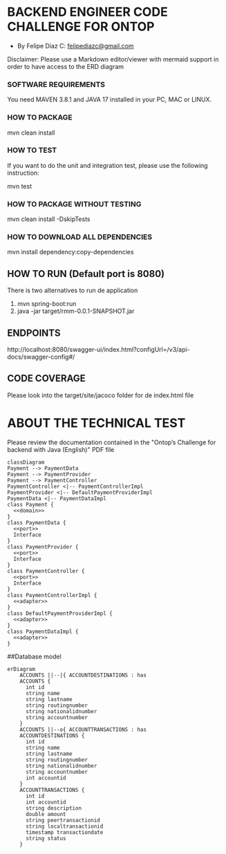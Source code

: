 # BACKEND ENGINEER CODE CHALLENGE FOR ONTOP

* By Felipe Diaz C: [felipediazc@gmail.com](mailto:felipediazc@gmail.com)

Disclaimer: Please use a Markdown editor/viewer with mermaid support in order to have access to the ERD diagram

### SOFTWARE REQUIREMENTS

You need MAVEN 3.8.1 and JAVA 17 installed in your PC, MAC or LINUX.

### HOW TO PACKAGE

mvn clean install

### HOW TO TEST

If you want to do the unit and integration test, please use the following instruction:

mvn test

### HOW TO PACKAGE WITHOUT TESTING

mvn clean install -DskipTests

### HOW TO DOWNLOAD ALL DEPENDENCIES

mvn install dependency:copy-dependencies

## HOW TO RUN (Default port is 8080)

There is two alternatives to run de application

1. mvn spring-boot:run
2. java -jar target/rmm-0.0.1-SNAPSHOT.jar

## ENDPOINTS

http://localhost:8080/swagger-ui/index.html?configUrl=/v3/api-docs/swagger-config#/

## CODE COVERAGE

Please look into the target/site/jacoco folder for de index.html file

# ABOUT THE TECHNICAL TEST

Please review the documentation contained in the "Ontop’s Challenge for backend with Java (English)" PDF file


```mermaid
classDiagram
Payment --> PaymentData
Payment --> PaymentProvider
Payment --> PaymentController
PaymentController <|-- PaymentControllerImpl
PaymentProvider <|-- DefaultPaymentProviderImpl
PaymentData <|-- PaymentDataImpl
class Payment {
  <<domain>>
}
class PaymentData {
  <<port>>
  Interface
}  
class PaymentProvider {
  <<port>>
  Interface
}
class PaymentController {
  <<port>>
  Interface
}
class PaymentControllerImpl {
  <<adapter>>
}
class DefaultPaymentProviderImpl {
  <<adapter>>
}
class PaymentDataImpl {
  <<adapter>>
}
```

##Database model

```mermaid
erDiagram
    ACCOUNTS ||--|{ ACCOUNTDESTINATIONS : has
    ACCOUNTS {
      int id
      string name
      string lastname
      string routingnumber
      string nationalidnumber
      string accountnumber
    }
    ACCOUNTS ||--o{ ACCOUNTTRANSACTIONS : has
    ACCOUNTDESTINATIONS {
      int id
      string name
      string lastname
      string routingnumber
      string nationalidnumber
      string accountnumber
      int accountid
    }
    ACCOUNTTRANSACTIONS {
      int id
      int accountid
      string description
      double amount
      string peertransactionid
      string localtransactionid      
      timestamp transactiondate
      string status
    }
```